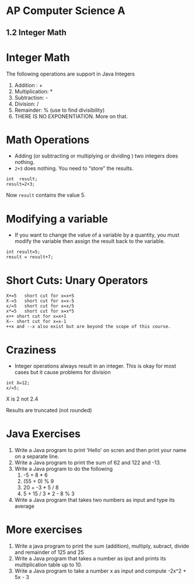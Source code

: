 # AP Computer Science A

## 1.2 Integer Math

# Integer Math

The following operations are support in Java Integers
1. Addition : +
2. Multiplication: *
3. Subtraction: -
4. Division: /
5. Remainder: % (use to find divisibility)
6. THERE IS NO EXPONENTIATION.  More on that.

# Math Operations

* Adding  (or subtracting or multiplying or dividing ) two  integers  does nothing.
* `2+3` does nothing.  You need to “store” the results.
```
int  result;
result=2+3;
```
Now `result` contains the value 5.

# Modifying a variable

* If you want to change the value of a variable by a quantity, you must modify the variable then assign the result back to the variable.
```
int result=5;
result = result+7;
```
# Short Cuts: Unary Operators

```
X+=5   short cut for x=x+5
X-=5   short cut for x=x-5
x/=5   short cut for x=x/5
x*=5   short cut for x=x*5
x++ short cut for x=x+1
X–- short cut for x=x-1
++x and --x also exist but are beyond the scope of this course.
```

# Craziness

* Integer operations always result in an integer.  This is okay for most cases but it cause problems for division
```
int X=12;
x/=5;
```
X is 2 not 2.4

Results are truncated (not rounded)

# Java Exercises

1. Write a Java program to print 'Hello' on scren and then print your name on a separate line.
2. Write a Java program to print the sum of 62 and 122 and -13.
3. Write a Java program to do the following
   1. -5 + 8 * 6
   2. (55 + 0) % 9
   3. 20 + -3 * 5 / 8
   4. 5 + 15 / 3 * 2 - 8 % 3
4. Write a Java program that takes two numbers as input and type its average

# More exercises

1. Write a java program to print the sum (addition), multiply, subract, divide and remainder of 125 and 25
2. Write a Java program that takes a number as iput and prints its multiplication table up to 10.
3. Write a Java program to take a number x as input and compute -2x^2 + 5x - 3
